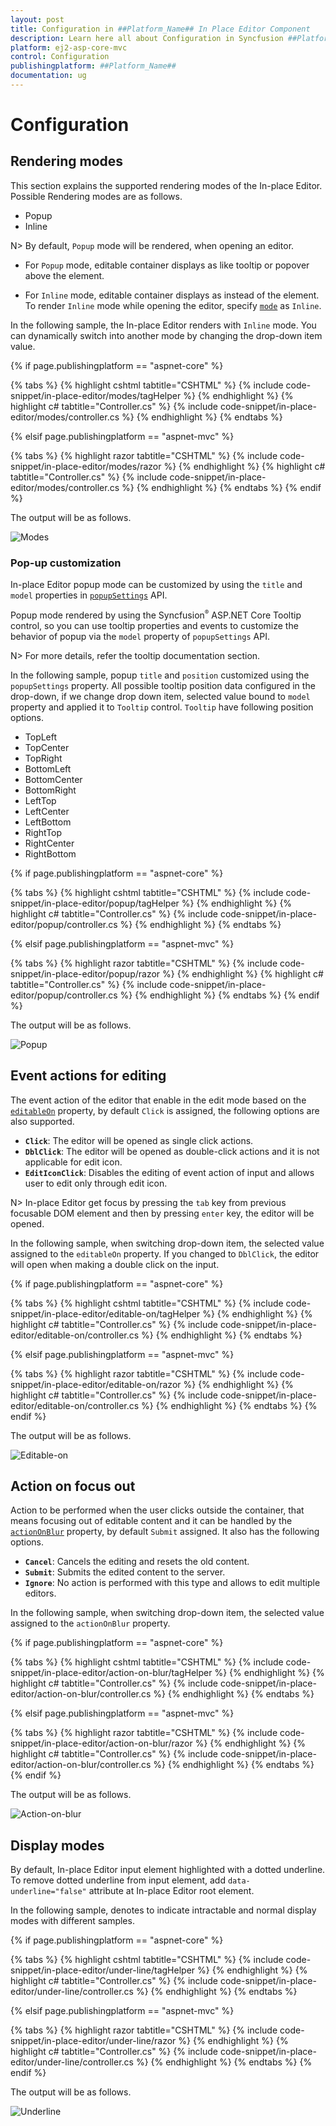 ```yaml
---
layout: post
title: Configuration in ##Platform_Name## In Place Editor Component
description: Learn here all about Configuration in Syncfusion ##Platform_Name## In Place Editor component of Syncfusion Essential JS 2 and more.
platform: ej2-asp-core-mvc
control: Configuration
publishingplatform: ##Platform_Name##
documentation: ug
---
```



# Configuration

## Rendering modes

This section explains the supported rendering modes of the In-place Editor. Possible Rendering modes are as follows.

* Popup
* Inline

N> By default, `Popup` mode will be rendered, when opening an editor.

* For `Popup` mode, editable container displays as like tooltip or popover above the element.

* For `Inline` mode, editable container displays as instead of the element. To render `Inline` mode while opening the editor, specify [`mode`](https://help.syncfusion.com/cr/aspnetcore-js2/Syncfusion.EJ2.InPlaceEditor.InPlaceEditor.html#Syncfusion_EJ2_InPlaceEditor_InPlaceEditor_Mode) as `Inline`.

In the following sample, the In-place Editor renders with `Inline` mode. You can dynamically switch into another mode by changing the drop-down item value.

{% if page.publishingplatform == "aspnet-core" %}

{% tabs %}
{% highlight cshtml tabtitle="CSHTML" %}
{% include code-snippet/in-place-editor/modes/tagHelper %}
{% endhighlight %}
{% highlight c# tabtitle="Controller.cs" %}
{% include code-snippet/in-place-editor/modes/controller.cs %}
{% endhighlight %}
{% endtabs %}

{% elsif page.publishingplatform == "aspnet-mvc" %}

{% tabs %}
{% highlight razor tabtitle="CSHTML" %}
{% include code-snippet/in-place-editor/modes/razor %}
{% endhighlight %}
{% highlight c# tabtitle="Controller.cs" %}
{% include code-snippet/in-place-editor/modes/controller.cs %}
{% endhighlight %}
{% endtabs %}
{% endif %}



The output will be as follows.

![Modes](./images/mode.PNG)

### Pop-up customization

In-place Editor popup mode can be customized by using the `title` and `model` properties in [`popupSettings`](https://help.syncfusion.com/cr/aspnetcore-js2/Syncfusion.EJ2.InPlaceEditor.InPlaceEditor.html#Syncfusion_EJ2_InPlaceEditor_InPlaceEditor_PopupSettings) API.

Popup mode rendered by using the Syncfusion<sup style="font-size:70%">&reg;</sup> ASP.NET Core Tooltip control, so you can use tooltip properties and events to customize the behavior of popup via the `model` property of `popupSettings` API.

N> For more details, refer the tooltip documentation section.

In the following sample, popup `title` and `position` customized using the `popupSettings` property. All possible tooltip position data configured in the drop-down, if we change drop down item, selected value bound to `model` property and applied it to `Tooltip` control. `Tooltip` have following position options.

* TopLeft
* TopCenter
* TopRight
* BottomLeft
* BottomCenter
* BottomRight
* LeftTop
* LeftCenter
* LeftBottom
* RightTop
* RightCenter
* RightBottom

{% if page.publishingplatform == "aspnet-core" %}

{% tabs %}
{% highlight cshtml tabtitle="CSHTML" %}
{% include code-snippet/in-place-editor/popup/tagHelper %}
{% endhighlight %}
{% highlight c# tabtitle="Controller.cs" %}
{% include code-snippet/in-place-editor/popup/controller.cs %}
{% endhighlight %}
{% endtabs %}

{% elsif page.publishingplatform == "aspnet-mvc" %}

{% tabs %}
{% highlight razor tabtitle="CSHTML" %}
{% include code-snippet/in-place-editor/popup/razor %}
{% endhighlight %}
{% highlight c# tabtitle="Controller.cs" %}
{% include code-snippet/in-place-editor/popup/controller.cs %}
{% endhighlight %}
{% endtabs %}
{% endif %}



The output will be as follows.

![Popup](./images/popup.PNG)

## Event actions for editing

The event action of the editor that enable in the edit mode based on the [`editableOn`](https://help.syncfusion.com/cr/aspnetcore-js2/Syncfusion.EJ2.InPlaceEditor.InPlaceEditor.html#Syncfusion_EJ2_InPlaceEditor_InPlaceEditor_EditableOn) property, by default `Click` is assigned, the following options are also supported.

* **`Click`**:  The editor will be opened as single click actions.
* **`DblClick`**: The editor will be opened as double-click actions and it is not applicable for edit icon.
* **`EditIconClick`**: Disables the editing of event action of input and allows user to edit only through edit icon.

N> In-place Editor get focus by pressing the `tab` key from previous focusable DOM element and then by pressing `enter` key, the editor will be opened.

In the following sample, when switching drop-down item, the selected value assigned to the `editableOn` property. If you changed to `DblClick`, the editor will open when making a double click on the input.

{% if page.publishingplatform == "aspnet-core" %}

{% tabs %}
{% highlight cshtml tabtitle="CSHTML" %}
{% include code-snippet/in-place-editor/editable-on/tagHelper %}
{% endhighlight %}
{% highlight c# tabtitle="Controller.cs" %}
{% include code-snippet/in-place-editor/editable-on/controller.cs %}
{% endhighlight %}
{% endtabs %}

{% elsif page.publishingplatform == "aspnet-mvc" %}

{% tabs %}
{% highlight razor tabtitle="CSHTML" %}
{% include code-snippet/in-place-editor/editable-on/razor %}
{% endhighlight %}
{% highlight c# tabtitle="Controller.cs" %}
{% include code-snippet/in-place-editor/editable-on/controller.cs %}
{% endhighlight %}
{% endtabs %}
{% endif %}



The output will be as follows.

![Editable-on](./images/editable-on.PNG)

## Action on focus out

Action to be performed when the user clicks outside the container, that means focusing out of editable content and it can be handled by the [`actionOnBlur`](https://help.syncfusion.com/cr/aspnetcore-js2/Syncfusion.EJ2.InPlaceEditor.InPlaceEditor.html#Syncfusion_EJ2_InPlaceEditor_InPlaceEditor_ActionOnBlur) property, by default `Submit` assigned. It also has the following options.

* **`Cancel`**: Cancels the editing and resets the old content.
* **`Submit`**: Submits the edited content to the server.
* **`Ignore`**: No action is performed with this type and allows to edit multiple editors.

In the following sample, when switching drop-down item, the selected value assigned to the `actionOnBlur` property.

{% if page.publishingplatform == "aspnet-core" %}

{% tabs %}
{% highlight cshtml tabtitle="CSHTML" %}
{% include code-snippet/in-place-editor/action-on-blur/tagHelper %}
{% endhighlight %}
{% highlight c# tabtitle="Controller.cs" %}
{% include code-snippet/in-place-editor/action-on-blur/controller.cs %}
{% endhighlight %}
{% endtabs %}

{% elsif page.publishingplatform == "aspnet-mvc" %}

{% tabs %}
{% highlight razor tabtitle="CSHTML" %}
{% include code-snippet/in-place-editor/action-on-blur/razor %}
{% endhighlight %}
{% highlight c# tabtitle="Controller.cs" %}
{% include code-snippet/in-place-editor/action-on-blur/controller.cs %}
{% endhighlight %}
{% endtabs %}
{% endif %}



The output will be as follows.

![Action-on-blur](./images/action-on-blur.PNG)

## Display modes

By default, In-place Editor input element highlighted with a dotted underline. To remove dotted underline from input element, add `data-underline="false"` attribute at In-place Editor root element.

In the following sample, denotes to indicate intractable and normal display modes with different samples.

{% if page.publishingplatform == "aspnet-core" %}

{% tabs %}
{% highlight cshtml tabtitle="CSHTML" %}
{% include code-snippet/in-place-editor/under-line/tagHelper %}
{% endhighlight %}
{% highlight c# tabtitle="Controller.cs" %}
{% include code-snippet/in-place-editor/under-line/controller.cs %}
{% endhighlight %}
{% endtabs %}

{% elsif page.publishingplatform == "aspnet-mvc" %}

{% tabs %}
{% highlight razor tabtitle="CSHTML" %}
{% include code-snippet/in-place-editor/under-line/razor %}
{% endhighlight %}
{% highlight c# tabtitle="Controller.cs" %}
{% include code-snippet/in-place-editor/under-line/controller.cs %}
{% endhighlight %}
{% endtabs %}
{% endif %}



The output will be as follows.

![Underline](./images/under-line.PNG)